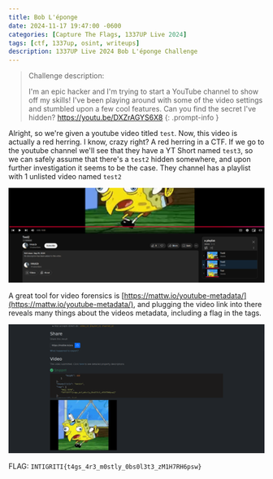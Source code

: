 ```yaml
---
title: Bob L'éponge
date: 2024-11-17 19:47:00 -0600
categories: [Capture The Flags, 1337UP Live 2024]
tags: [ctf, 1337up, osint, writeups]
description: 1337UP Live 2024 Bob L'éponge Challenge
---
```


> Challenge description:
>
> I'm an epic hacker and I'm trying to start a YouTube channel to show off my skills! I've been playing around with some of the video settings and stumbled upon a few cool features. Can you find the secret I've hidden?
> https://youtu.be/DXZrAGYS6X8 
{: .prompt-info }

Alright, so we're given a youtube video titled `test`. Now, this video is actually a red herring. I know, crazy right? A red herring in a CTF. If we go to the youtube channel we'll see that they have a YT Short named `test3`, so we can safely assume that there's a `test2` hidden somewhere, and upon further investigation it seems to be the case. They channel has a playlist with 1 unlisted video named `test2`

![playlist](/assets/img/1337up-2024/bob-leponge/image1.png)

A great tool for video forensics is [https://mattw.io/youtube-metadata/](https://mattw.io/youtube-metadata/), and plugging the video link into there reveals many things about the videos metadata, including a flag in the tags.

![the flag in the metadata](/assets/img/1337up-2024/bob-leponge/image2.png)

FLAG: `INTIGRITI{t4gs_4r3_m0stly_0bs0l3t3_zM1H7RH6psw}`
